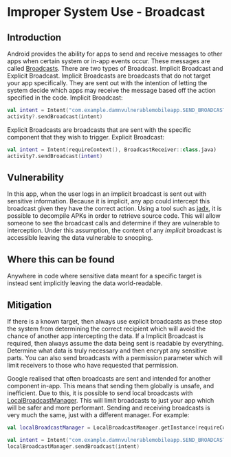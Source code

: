 # Improper System Use - Broadcast

## Introduction
Android provides the ability for apps to send and receive messages to other apps when certain system or in-app events occur. These messages are called [Broadcasts](https://developer.android.com/guide/components/broadcasts). There are two types of Broadcast. Implicit Broadcast and Explicit Broadcast.
Implicit Broadcasts are broadcasts that do not target your app specifically. They are sent out with the intention of letting the system decide which apps may receive the message based off the action specified in the code.
Implicit Broadcast:
```kotlin
val intent = Intent("com.example.damnvulnerablemobileapp.SEND_BROADCAST")
activity?.sendBroadcast(intent)
```

Explicit Broadcasts are broadcasts that are sent with the specific component that they wish to trigger.
Explicit Broadcast:
```kotlin
val intent = Intent(requireContext(), BroadcastReceiver::class.java)
activity?.sendBroadcast(intent)
```

## Vulnerability
In this app, when the user logs in an implicit broadcast is sent out with sensitive information. Because it is implicit, any app could intercept this broadcast given they have the correct action.
Using a tool such as [jadx](https://github.com/skylot/jadx), it is possible to decompile APKs in order to retrieve source code. This will allow someone to see the broadcast calls and determine if they are vulnerable to interception. Under this assumption, the content of any *implicit* broadcast is accessible leaving the data vulnerable to snooping.

## Where this can be found
Anywhere in code where sensitive data meant for a specific target is instead sent implicitly leaving the data world-readable.

## Mitigation
If there is a known target, then always use explicit broadcasts as these stop the system from determining the correct recipient which will avoid the chance of another app intercepting the data.
If a Implicit Broadcast is required, then always assume the data being sent is readable by everything. Determine what data is truly necessary and then encrypt any sensitive parts. You can also send broadcasts with a permission parameter which will limit receivers to those who have requested that permission.

Google realised that often broadcasts are sent and intended for another component in-app. This means that sending them globally is unsafe, and inefficient. Due to this, it is possible to send local broadcasts with [LocalBroadcastManager](https://developer.android.com/reference/androidx/localbroadcastmanager/content/LocalBroadcastManager). This will limit broadcasts to just your app which will be safer and more performant. Sending and receiving broadcasts is very much the same, just with a different manager. For example:
```kotlin
val localBroadcastManager = LocalBroadcastManager.getInstance(requireContext())

val intent = Intent("com.example.damnvulnerablemobileapp.SEND_BROADCAST")
localBroadcastManager.sendBroadcast(intent)
```